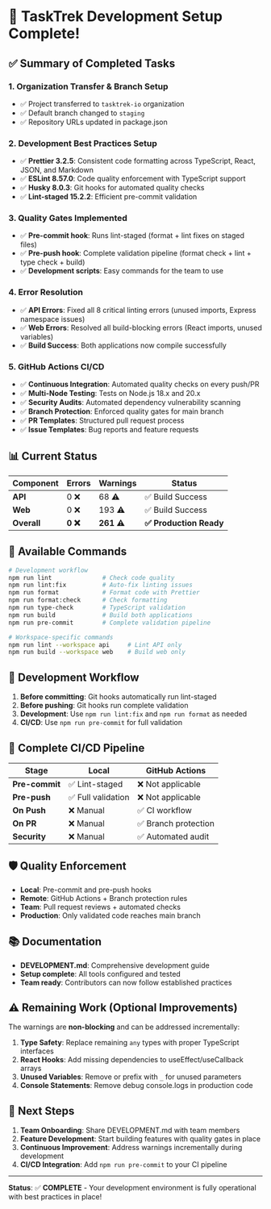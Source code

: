 # 🎉 TaskTrek Development Setup Complete!

## ✅ Summary of Completed Tasks

### 1. **Organization Transfer & Branch Setup**

- ✅ Project transferred to `tasktrek-io` organization
- ✅ Default branch changed to `staging`
- ✅ Repository URLs updated in package.json

### 2. **Development Best Practices Setup**

- ✅ **Prettier 3.2.5**: Consistent code formatting across TypeScript, React, JSON, and Markdown
- ✅ **ESLint 8.57.0**: Code quality enforcement with TypeScript support
- ✅ **Husky 8.0.3**: Git hooks for automated quality checks
- ✅ **Lint-staged 15.2.2**: Efficient pre-commit validation

### 3. **Quality Gates Implemented**

- ✅ **Pre-commit hook**: Runs lint-staged (format + lint fixes on staged files)
- ✅ **Pre-push hook**: Complete validation pipeline (format check + lint + type check + build)
- ✅ **Development scripts**: Easy commands for the team to use

### 4. **Error Resolution**

- ✅ **API Errors**: Fixed all 8 critical linting errors (unused imports, Express namespace issues)
- ✅ **Web Errors**: Resolved all build-blocking errors (React imports, unused variables)
- ✅ **Build Success**: Both applications now compile successfully

### 5. **GitHub Actions CI/CD**

- ✅ **Continuous Integration**: Automated quality checks on every push/PR
- ✅ **Multi-Node Testing**: Tests on Node.js 18.x and 20.x
- ✅ **Security Audits**: Automated dependency vulnerability scanning
- ✅ **Branch Protection**: Enforced quality gates for main branch
- ✅ **PR Templates**: Structured pull request process
- ✅ **Issue Templates**: Bug reports and feature requests

## 📊 Current Status

| Component   | Errors   | Warnings   | Status                  |
| ----------- | -------- | ---------- | ----------------------- |
| **API**     | 0 ❌     | 68 ⚠️      | ✅ Build Success        |
| **Web**     | 0 ❌     | 193 ⚠️     | ✅ Build Success        |
| **Overall** | **0 ❌** | **261 ⚠️** | **✅ Production Ready** |

## 🚀 Available Commands

```bash
# Development workflow
npm run lint              # Check code quality
npm run lint:fix          # Auto-fix linting issues
npm run format            # Format code with Prettier
npm run format:check      # Check formatting
npm run type-check        # TypeScript validation
npm run build             # Build both applications
npm run pre-commit        # Complete validation pipeline

# Workspace-specific commands
npm run lint --workspace api     # Lint API only
npm run build --workspace web    # Build web only
```

## 🔧 Development Workflow

1. **Before committing**: Git hooks automatically run lint-staged
2. **Before pushing**: Git hooks run complete validation
3. **Development**: Use `npm run lint:fix` and `npm run format` as needed
4. **CI/CD**: Use `npm run pre-commit` for full validation

## 🔄 Complete CI/CD Pipeline

| Stage          | Local              | GitHub Actions       |
| -------------- | ------------------ | -------------------- |
| **Pre-commit** | ✅ Lint-staged     | ❌ Not applicable    |
| **Pre-push**   | ✅ Full validation | ❌ Not applicable    |
| **On Push**    | ❌ Manual          | ✅ CI workflow       |
| **On PR**      | ❌ Manual          | ✅ Branch protection |
| **Security**   | ❌ Manual          | ✅ Automated audit   |

## 🛡️ Quality Enforcement

- **Local**: Pre-commit and pre-push hooks
- **Remote**: GitHub Actions + Branch protection rules
- **Team**: Pull request reviews + automated checks
- **Production**: Only validated code reaches main branch

## 📚 Documentation

- **DEVELOPMENT.md**: Comprehensive development guide
- **Setup complete**: All tools configured and tested
- **Team ready**: Contributors can now follow established practices

## ⚠️ Remaining Work (Optional Improvements)

The warnings are **non-blocking** and can be addressed incrementally:

1. **Type Safety**: Replace remaining `any` types with proper TypeScript interfaces
2. **React Hooks**: Add missing dependencies to useEffect/useCallback arrays
3. **Unused Variables**: Remove or prefix with `_` for unused parameters
4. **Console Statements**: Remove debug console.logs in production code

## 🎯 Next Steps

1. **Team Onboarding**: Share DEVELOPMENT.md with team members
2. **Feature Development**: Start building features with quality gates in place
3. **Continuous Improvement**: Address warnings incrementally during development
4. **CI/CD Integration**: Add `npm run pre-commit` to your CI pipeline

---

**Status**: ✅ **COMPLETE** - Your development environment is fully operational with best practices in place!
